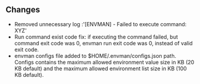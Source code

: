 ## Changes

* Removed unnecessary log :'[ENVMAN] - Failed to execute command: XYZ'
* Run command exist code fix: if executing the command failed, but command exit code was 0, envman run exit code was 0, instead of valid exit code.
* envman configs file added to $HOME/.envman/configs.json path. Configs contains the maximum allowed environment value size in KB (20 KB default) and the maximum allowed environment list size in KB (100 KB default).
